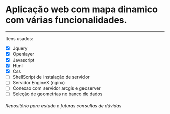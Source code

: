 # Aplicação web com mapa dinamico com várias funcionalidades.
***
Itens usados:

- [x] Jquery
- [x] Openlayer
- [x] Javascript
- [x]  Html
- [x]  Css
- [ ]  ShellScript de instalação de servidor
- [ ]  Servidor EngineX (nginx)
- [ ]  Conexao com servidor arcgis e geoserver
- [ ]  Seleção de geometrias no banco de dados

###### Repositório para estudo e futuras consultas de dúvidas
